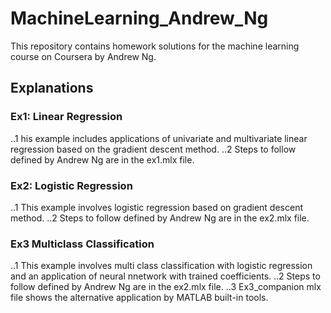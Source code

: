 # MachineLearning_Andrew_Ng
This repository contains homework solutions for the machine learning course on Coursera by Andrew Ng.
## Explanations
### Ex1: Linear Regression
..1  his example includes applications of univariate and multivariate linear regression based on the gradient descent method.
..2  Steps to follow defined by Andrew Ng are in the ex1.mlx file.
### Ex2: Logistic Regression
..1  This example involves logistic regression based on gradient descent method.
..2  Steps to follow defined by Andrew Ng are in the ex2.mlx file.
### Ex3 Multiclass Classification
..1  This example involves multi class classification with logistic regression and an application of neural nnetwork with trained coefficients.
..2  Steps to follow defined by Andrew Ng are in the ex2.mlx file.
..3  Ex3_companion mlx file shows the alternative application by MATLAB built-in tools.
         
